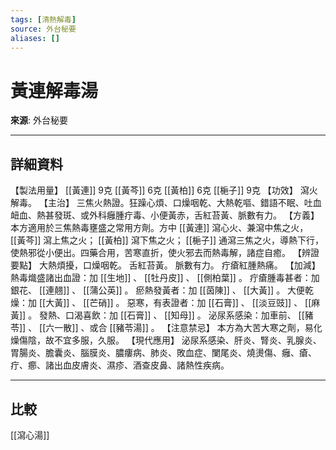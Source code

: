 ```yaml
---
tags: [清熱解毒]
source: 外台秘要
aliases: []
---
```


# 黃連解毒湯

**來源**: 外台秘要  

---

## 詳細資料
【製法用量】 [[黃連]] 9克 [[黃芩]] 6克 [[黃柏]] 6克 [[梔子]] 9克
【功效】
瀉火解毒。
【主治】
三焦火熱證。狂躁心煩、口燥咽乾、大熱乾嘔、錯語不眠、吐血衄血、熱甚發斑、或外科癰腫疔毒、小便黃赤，舌紅苔黃、脈數有力。
【方義】
本方適用於三焦熱毒壅盛之常用方劑。方中 [[黃連]] 瀉心火、兼瀉中焦之火， [[黃芩]] 瀉上焦之火； [[黃柏]] 瀉下焦之火； [[梔子]] 通瀉三焦之火，導熱下行，使熱邪從小便出。四藥合用，苦寒直折，使火邪去而熱毒解，諸症自癒。
【辨證要點】
大熱煩擾，口燥咽乾。
舌紅苔黃。
脈數有力。
疔瘡紅腫熱痛。
【加減】
熱毒熾盛諸出血證：加 [[生地]] 、 [[牡丹皮]] 、 [[側柏葉]] 。
疔瘡腫毒甚者：加銀花、 [[連翹]] 、 [[蒲公英]] 。
瘀熱發黃者：加 [[茵陳]] 、 [[大黃]] 。
大便乾燥：加 [[大黃]] 、 [[芒硝]] 。
惡寒，有表證者：加 [[石膏]] 、 [[淡豆豉]] 、 [[麻黃]] 。
發熱、口渴喜飲：加 [[石膏]] 、 [[知母]] 。
泌尿系感染：加車前、 [[豬苓]] 、 [[六一散]] 、或合 [[豬苓湯]] 。
【注意禁忌】
本方為大苦大寒之劑，易化燥傷陰，故不宜多服，久服。
【現代應用】
泌尿系感染、肝炎、腎炎、乳腺炎、胃腸炎、膽囊炎、腦膜炎、膿瘻病、肺炎、敗血症、闌尾炎、燒燙傷、癰、瘡、疔、癤、諸出血皮膚炎、濕疹、酒查皮鼻、諸熱性疾病。

---

## 比較
[[瀉心湯]]
